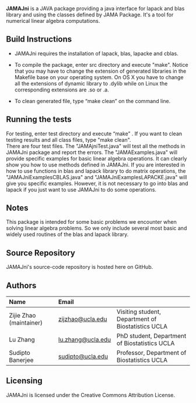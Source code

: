 <b>JAMAJni</b> is a JAVA package providing a java interface for lapack and blas library and using the classes defined by JAMA Package. It's a tool for numerical linear algebra computations.


Build Instructions
------------------

* JAMAJni requires the installation of lapack, blas, lapacke and cblas.

* To compile the package, enter src directory and execute "make". Notice that you may have to change the extension of generated libraries in the Makefile base on your operating system. On OS X you have to change all the extensions of dynamic library to .dylib while on Linux the corresponding extensions are .so or .a. 

* To clean generated file, type “make clean” on the command line.  


Running the tests
-----------------
For testing, enter test directory and execute “make” . If you want to clean testing results and all class files, type "make clean".  
There are four test files. The "JAMAjniTest.java" will test all the methods in JAMAJni package and report the errors. The "JAMAExamples.java" will provide specific examples for basic linear algebra operations. It can clearly show you how to use methods defined in JAMAJni. If you are interested in how to use functions in blas and lapack library to do matrix operations, the "JAMAJniExamplesCBLAS.java" and "JAMAJniExamplesLAPACKE.java" will give you specific examples. However, it is not necessary to go into blas and lapack if you just want to use JAMAJni to do some operations.

Notes
---------
This package is intended for some basic problems we encounter when solving linear algebra problems. So we only include several most basic and widely used routines of the blas and lapack library.


Source Repository
-----------------
JAMAJni's source-code repository is hosted here on GitHub.


Authors
---------

| Name   | Email       |              |
|:------ |:----------- | :----------- |
| Zijie Zhao (maintainer)| zijzhao@ucla.edu    | Visiting student, Department of Biostatistics  UCLA|
| Lu Zhang | lu.zhang@ucla.edu        | PhD student, Department of Biostatistics UCLA  |                             
| Sudipto Banerjee |sudipto@ucla.edu   | Professor, Department of Biostatistics  UCLA |
                             


Licensing
---------
JAMAJni is licensed under the Creative Commons Attribution License. 



